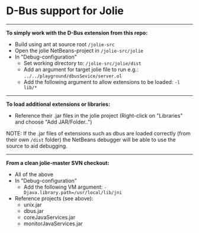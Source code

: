 D-Bus support for Jolie
============

***

**To simply work with the D-Bus extension from this repo:**
- Build using ant at source root `/jolie-src`
- Open the jolie NetBeans-project in `/jolie-src/jolie`
- In "Debug-configuration" 
  - Set working directory to: `/jolie-src/jolie/dist`
  - Add an argument for target jolie file to run e.g.: `../../playground/dbusSevice/server.ol`
  - Add the following argument to allow extensions to be loaded: `-l lib/*`

***

**To load additional extensions or libraries:**
- Reference their .jar files in the jolie project (Right-click on "Libraries" and choose "Add JAR/Folder..")

NOTE: If the .jar files of extensions such as dbus are loaded correctly (from their own `/dist` folder) the NetBeans debugger will be able to use the source to aid debugging.

***

**From a clean jolie-master SVN checkout:**
- All of the above
- In "Debug-configuration"
  - Add the following VM argument: `-Djava.library.path=/usr/local/lib/jni`
- Reference projects (see above):
  - unix.jar
  - dbus.jar
  - coreJavaServices.jar
  - monitorJavaServices.jar
